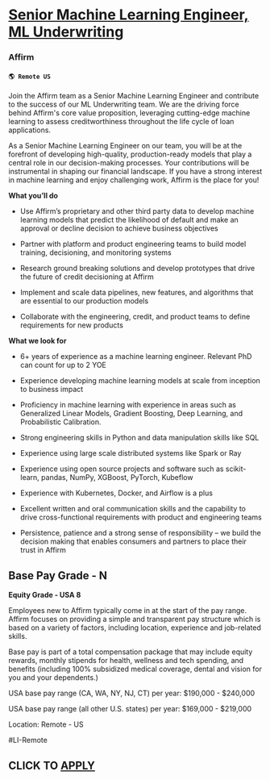 # [Senior Machine Learning Engineer, ML Underwriting](https://www.remotewlb.com/apply/senior-machine-learning-engineer-ml-underwriting)  
### Affirm  
#### `🌎 Remote US`  

Join the Affirm team as a Senior Machine Learning Engineer and contribute to the success of our ML Underwriting team. We are the driving force behind Affirm's core value proposition, leveraging cutting-edge machine learning to assess creditworthiness throughout the life cycle of loan applications.

As a Senior Machine Learning Engineer on our team, you will be at the forefront of developing high-quality, production-ready models that play a central role in our decision-making processes. Your contributions will be instrumental in shaping our financial landscape. If you have a strong interest in machine learning and enjoy challenging work, Affirm is the place for you!

**What you’ll do**

  * Use Affirm’s proprietary and other third party data to develop machine learning models that predict the likelihood of default and make an approval or decline decision to achieve business objectives

  * Partner with platform and product engineering teams to build model training, decisioning, and monitoring systems 

  * Research ground breaking solutions and develop prototypes that drive the future of credit decisioning at Affirm

  * Implement and scale data pipelines, new features, and algorithms that are essential to our production models

  * Collaborate with the engineering, credit, and product teams to define requirements for new products

**What we look for**

  * 6+ years of experience as a machine learning engineer. Relevant PhD can count for up to 2 YOE

  * Experience developing machine learning models at scale from inception to business impact

  * Proficiency in machine learning with experience in areas such as Generalized Linear Models, Gradient Boosting, Deep Learning, and Probabilistic Calibration.

  * Strong engineering skills in Python and data manipulation skills like SQL

  * Experience using large scale distributed systems like Spark or Ray 

  * Experience using open source projects and software such as scikit-learn, pandas, NumPy, XGBoost, PyTorch, Kubeflow

  * Experience with Kubernetes, Docker, and Airflow is a plus

  * Excellent written and oral communication skills and the capability to drive cross-functional requirements with product and engineering teams

  * Persistence, patience and a strong sense of responsibility – we build the decision making that enables consumers and partners to place their trust in Affirm

**Base Pay Grade - N**  
---  
**Equity Grade - USA 8**  
  
Employees new to Affirm typically come in at the start of the pay range. Affirm focuses on providing a simple and transparent pay structure which is based on a variety of factors, including location, experience and job-related skills.

Base pay is part of a total compensation package that may include equity rewards, monthly stipends for health, wellness and tech spending, and benefits (including 100% subsidized medical coverage, dental and vision for you and your dependents.)

USA base pay range (CA, WA, NY, NJ, CT) per year: $190,000 - $240,000

USA base pay range (all other U.S. states) per year: $169,000 - $219,000

Location: Remote - US

#LI-Remote

  
## CLICK TO [APPLY](https://www.remotewlb.com/apply/senior-machine-learning-engineer-ml-underwriting)

